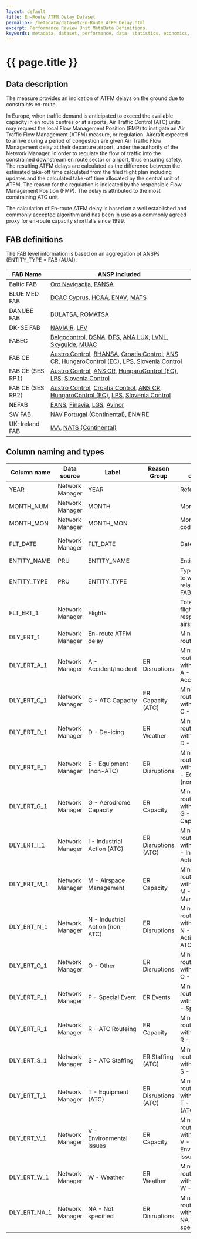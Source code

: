 ```yaml
---
layout: default
title: En-Route ATFM Delay Dataset
permalink: /metadata/dataset/En-Route_ATFM_Delay.html
excerpt: Performance Review Unit MetaData Definitions.
keywords: metadata, dataset, performance, data, statistics, economics, air transport, flights, europe, cost efficiency
---
```

# {{ page.title }}

## Data description
The measure provides an indication of ATFM delays on the ground due to constraints en-route.

In Europe, when traffic demand is anticipated to exceed the available capacity in en route centres
or at airports, Air Traffic Control (ATC) units may request the local Flow Management Position (FMP)
to instigate an Air Traffic Flow Management (ATFM) measure, or regulation.
Aircraft expected to arrive during a period of congestion are given Air Traffic Flow Management
delay at their departure airport, under the authority of the Network Manager,
in order to regulate the flow of traffic into the constrained downstream en route sector or airport,
thus ensuring safety.
The resulting ATFM delays are calculated as the difference between the estimated take-off time
calculated from the filed flight plan including updates and the calculated take-off time allocated
by the central unit of ATFM.
The reason for the regulation is indicated by the responsible Flow Management Position (FMP).
The delay is attributed to the most constraining ATC unit.

The calculation of En-route ATFM delay is based on a well established and commonly accepted
algorithm and has been in use as a commonly agreed proxy for en-route capacity shortfalls since 1999.

## FAB definitions

The FAB level information is based on an aggregation of ANSPs (ENTITY_TYPE = FAB (AUA)).

| FAB Name         | ANSP included                                                                                                                                               |
|------------------|-------------------------------------------------------------------------------------------------------------------------------------------------------------|
| Baltic FAB       | [Oro Navigacija][oronav], [PANSA][pansa]                                                                                                                    |
| BLUE MED FAB     | [DCAC Cyprus][cyprus], [HCAA][hcaa], [ENAV][enav], [MATS][mats]                                                                                             |
| DANUBE FAB       | [BULATSA][bulatsa], [ROMATSA][romatsa]                                                                                                                      |
| DK-SE FAB        | [NAVIAIR][naviair], [LFV][lfv]                                                                                                                              |
| FABEC            | [Belgocontrol][belgoc], [DSNA][dsna], [DFS][dfs], [ANA LUX][lux], [LVNL][lvnl], [Skyguide][sky], [MUAC][muac]                                               |
| FAB CE           | [Austro Control][austro], [BHANSA][bhansa], [Croatia Control][croatia], [ANS CR][anscr], [HungaroControl (EC)][hunga], [LPS][lps], [Slovenia Control][slov] |
| FAB CE (SES RP1) | [Austro Control][austro], [ANS CR][anscr], [HungaroControl (EC)][hunga], [LPS][lps], [Slovenia Control][slov]                                               |
| FAB CE (SES RP2) | [Austro Control][austro], [Croatia Control][croatia], [ANS CR][anscr], [HungaroControl (EC)][hunga], [LPS][lps], [Slovenia Control][slov]                   |
| NEFAB            | [EANS][eans], [Finavia][fin], [LGS][lgs], [Avinor][avinor]                                                                                                  |
| SW FAB           | [NAV Portugal (Continental)][porto], [ENAIRE][enaire]                                                                                                       |
| UK-Ireland FAB   | [IAA][iaa], [NATS (Continental)][nats]                                                                                                                      |

[oronav]: </metadata/ANSP/Oro_Navigacija.html> "Oro Navigacija"
[pansa]: </metadata/ANSP/PANSA.html> "PANSA"

[cyprus]: </metadata/ANSP/DCAC_Cyprus.html> "DCAC Cyprus"
[hcaa]: </metadata/ANSP/HCAA.html> "HCAA"
[enav]: </metadata/ANSP/ENAV.html> "ENAV"
[mats]: </metadata/ANSP/MATS.html> "MATS"

[bulatsa]: </metadata/ANSP/BULATSA.html> "BULATSA"
[romatsa]: </metadata/ANSP/ROMATSA.html> "ROMATSA"

[naviair]: </metadata/ANSP/NAVIAIR.html> "NAVIAIR"
[lfv]: </metadata/ANSP/LFV.html> "LFV"

[belgoc]: </metadata/ANSP/Belgocontrol.html> "Belgocontrol"
[dsna]: </metadata/ANSP/DSNA.html> "DSNA"
[dfs]: </metadata/ANSP/DFS.html> "DFS"
[lux]: </metadata/ANSP/ANA_LUX.html> "ANA LUX"
[lvnl]: </metadata/ANSP/LVNL.html> "LVNL"
[sky]: </metadata/ANSP/Skyguide.html> "Skyguide"
[muac]: </metadata/ANSP/MUAC.html> "MUAC"

[austro]: </metadata/ANSP/Austro_Control.html> "Austro Control"
[bhansa]: </metadata/ANSP/BHANSA.html> "BHANSA"
[croatia]: </metadata/ANSP/Croatia_Control.html> "Croatia Control"
[anscr]: </metadata/ANSP/ANS_CR.html> "ANS CR"
[hunga]: </metadata/ANSP/HungaroControl.html> "HungaroControl (EC)"
[lps]: </metadata/ANSP/LPS.html> "LPS"
[slov]: </metadata/ANSP/Slovenia_Control.html> "Slovenia Control"

[eans]: </metadata/ANSP/EANS.html> "EANS"
[fin]: </metadata/ANSP/Finavia.html> "Finavia"
[lgs]: </metadata/ANSP/LGS.html> "LGS"
[avinor]: </metadata/ANSP/Avinor.html> "Avinor"

[porto]: </metadata/ANSP/NAV_Portugal.html> "NAV Portugal (Continental)"
[enaire]: </metadata/ANSP/ENAIRE.html> "ENAIRE"

[iaa]: </metadata/ANSP/IAA.html> "IAA"
[nats]: </metadata/ANSP/NATS.html> "NATS (Continental)"


## Column naming and types

| Column name  | Data source     | Label                           | Reason Group         | Column description                                                             | Example    |
|--------------|-----------------|---------------------------------|----------------------|--------------------------------------------------------------------------------|------------|
| YEAR         | Network Manager | YEAR                            |                      | Reference year                                                                 | 2015       |
| MONTH_NUM    | Network Manager | MONTH                           |                      | Month (numeric)                                                                | 3          |
| MONTH_MON    | Network Manager | MONTH_MON                       |                      | Month (3-letter code)                                                          | MAR        |
| FLT_DATE     | Network Manager | FLT_DATE                        |                      | Date of flight                                                                 | 17-MAR-2015|
| ENTITY_NAME  | PRU             | ENTITY_NAME                     |                      | Entity name                                                                    | FAB CE     |
| ENTITY_TYPE  | PRU             | ENTITY_TYPE                     |                      | Type of the entity to which the data relates (ANSP, FAB, AREA)                 | FAB (AUA)  |
| FLT_ERT_1    | Network Manager | Flights                         |                      | Total number of flights within the respective airspace                         | 3853       |
| DLY_ERT_1    | Network Manager | En-route ATFM delay             |                      | Minutes of en-route ATFM delay                                                 | 0          |
| DLY_ERT_A_1  | Network Manager | A - Accident/Incident           | ER Disruptions       | Minutes of en-route ATFM delay with delay code A - Accident/Incident           | 0          |
| DLY_ERT_C_1  | Network Manager | C - ATC Capacity                | ER Capacity (ATC)    | Minutes of en-route ATFM delay with delay code C - ATC Capacity                | 0          |
| DLY_ERT_D_1  | Network Manager | D - De-icing                    | ER Weather           | Minutes of en-route ATFM delay with delay code D - De-icing                    | 0          |
| DLY_ERT_E_1  | Network Manager | E - Equipment (non-ATC)         | ER Disruptions       | Minutes of en-route ATFM delay with delay code E - Equipment (non-ATC)         | 0          |
| DLY_ERT_G_1  | Network Manager | G - Aerodrome Capacity          | ER Capacity          | Minutes of en-route ATFM delay with delay code G - Aerodrome Capacity          | 0          |
| DLY_ERT_I_1  | Network Manager | I - Industrial Action (ATC)     | ER Disruptions (ATC) | Minutes of en-route ATFM delay with delay code I - Industrial Action (ATC)     | 0          |
| DLY_ERT_M_1  | Network Manager | M - Airspace Management         | ER Capacity          | Minutes of en-route ATFM delay with delay code M - Airspace Management         | 0          |
| DLY_ERT_N_1  | Network Manager | N - Industrial Action (non-ATC) | ER Disruptions       | Minutes of en-route ATFM delay with delay code N - Industrial Action (non-ATC) | 0          |
| DLY_ERT_O_1  | Network Manager | O - Other                       | ER Disruptions       | Minutes of en-route ATFM delay with delay code O - Other                       | 0          |
| DLY_ERT_P_1  | Network Manager | P - Special Event               | ER Events            | Minutes of en-route ATFM delay with delay code P - Special Event               | 0          |
| DLY_ERT_R_1  | Network Manager | R - ATC Routeing                | ER Capacity          | Minutes of en-route ATFM delay with delay code R - ATC Routeing                | 0          |
| DLY_ERT_S_1  | Network Manager | S - ATC Staffing                | ER Staffing (ATC)    | Minutes of en-route ATFM delay with delay code S - ATC Staffing                | 0          |
| DLY_ERT_T_1  | Network Manager | T - Equipment (ATC)             | ER Disruptions (ATC) | Minutes of en-route ATFM delay with delay code T - Equipment (ATC)             | 0          |
| DLY_ERT_V_1  | Network Manager | V - Environmental Issues        | ER Capacity          | Minutes of en-route ATFM delay with delay code V - Environmental Issues        | 0          |
| DLY_ERT_W_1  | Network Manager | W - Weather                     | ER Weather           | Minutes of en-route ATFM delay with delay code W - Weather                     | 0          |
| DLY_ERT_NA_1 | Network Manager | NA - Not specified              | ER Disruptions       | Minutes of en-route ATFM delay with delay code NA - Not specified              | 0          |
